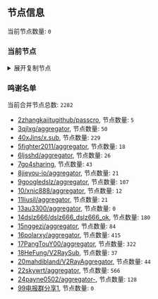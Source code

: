
## 节点信息
当前节点数量: `0`
### 当前节点
<details>
  <summary>展开复制节点</summary>

    

</details>

### 鸣谢名单
当前合并节点总数: `2282`
- [2zhangkaiitugithub/passcro](https://github.com/zhangkaiitugithub/passcro), 节点数量: `5`
- [3qjlxg/aggregator](https://github.com/qjlxg/aggregator), 节点数量: `50`
- [40xJins/x.sub](https://github.com/0xJins/x.sub), 节点数量: `229`
- [5fighter2011/aggregator](https://github.com/fighter2011/aggregator), 节点数量: `18`
- [6ljsshd/aggregator](https://github.com/ljsshd/aggregator), 节点数量: `26`
- [7go4sharing](https://github.com/go4sharing), 节点数量: `43`
- [8jieyou-io/aggregator](https://github.com/jieyou-io/aggregator), 节点数量: `21`
- [9googledslz/aggregator](https://github.com/googledslz/aggregator), 节点数量: `107`
- [10/xnic888/aggregator](https://github.com/xnic888/aggregator), 节点数量: `12`
- [11liusil/aggregator](https://github.com/liusil/aggregator), 节点数量: `21`
- [13au3300/aggregator](https://github.com/au3300/aggregator), 节点数量: `0`
- [14dslz666/dslz666_dslz666_ok](https://github.com/dslz666/dslz666_dslz666_ok), 节点数量: `180`
- [15nggezi/aggregator](https://github.com/nggezi/aggregator), 节点数量: `84`
- [16polarxy/aggregator](https://github.com/polarxy/aggregator), 节点数量: `415`
- [17PangTouY00/aggregator](https://github.com/PangTouY00/aggregator), 节点数量: `322`
- [18HeFung/V2RaySub](https://github.com/HeFung/V2RaySub), 节点数量: `37`
- [20mahdibland/V2RayAggregator](https://github.com/mahdibland/V2RayAggregator), 节点数量: `44`
- [22skywrt/aggregator](https://github.com/skywrt/aggregator), 节点数量: `566`
- [24payne0502/aggregator-](https://github.com/payne0502/aggregator-), 节点数量: `128`
- [99电报群分享1](https://github.com/cdddbc/getAirport), 节点数量: `0`


